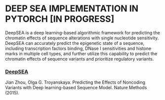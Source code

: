 # DEEP SEA IMPLEMENTATION IN PYTORCH [IN PROGRESS]
DeepSEA is a deep learning-based algorithmic framework for predicting the chromatin effects of sequence alterations with single nucleotide sensitivity. DeepSEA can accurately predict the epigenetic state of a sequence, including transcription factors binding, DNase I sensitivities and histone marks in multiple cell types, and further utilize this capability to predict the chromatin effects of sequence variants and prioritize regulatory variants.


### [DeepSEA](http://deepsea.princeton.edu/job/analysis/create/)

Jian Zhou, Olga G. Troyanskaya. Predicting the Effects of Noncoding Variants with Deep learning-based Sequence Model. Nature Methods (2015).

